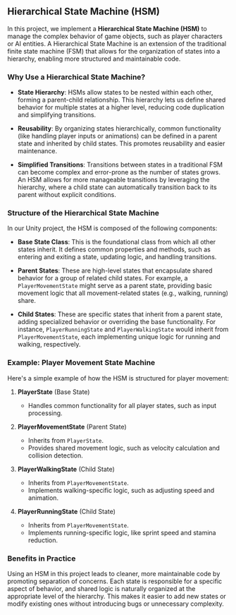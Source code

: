 ## Hierarchical State Machine (HSM)

In this project, we implement a **Hierarchical State Machine (HSM)** to manage the complex behavior of game objects, such as player characters or AI entities. A Hierarchical State Machine is an extension of the traditional finite state machine (FSM) that allows for the organization of states into a hierarchy, enabling more structured and maintainable code.

### Why Use a Hierarchical State Machine?

- **State Hierarchy**: HSMs allow states to be nested within each other, forming a parent-child relationship. This hierarchy lets us define shared behavior for multiple states at a higher level, reducing code duplication and simplifying transitions.

- **Reusability**: By organizing states hierarchically, common functionality (like handling player inputs or animations) can be defined in a parent state and inherited by child states. This promotes reusability and easier maintenance.

- **Simplified Transitions**: Transitions between states in a traditional FSM can become complex and error-prone as the number of states grows. An HSM allows for more manageable transitions by leveraging the hierarchy, where a child state can automatically transition back to its parent without explicit conditions.

### Structure of the Hierarchical State Machine

In our Unity project, the HSM is composed of the following components:

- **Base State Class**: This is the foundational class from which all other states inherit. It defines common properties and methods, such as entering and exiting a state, updating logic, and handling transitions.

- **Parent States**: These are high-level states that encapsulate shared behavior for a group of related child states. For example, a `PlayerMovementState` might serve as a parent state, providing basic movement logic that all movement-related states (e.g., walking, running) share.

- **Child States**: These are specific states that inherit from a parent state, adding specialized behavior or overriding the base functionality. For instance, `PlayerRunningState` and `PlayerWalkingState` would inherit from `PlayerMovementState`, each implementing unique logic for running and walking, respectively.

### Example: Player Movement State Machine

Here's a simple example of how the HSM is structured for player movement:

1. **PlayerState** (Base State)
    - Handles common functionality for all player states, such as input processing.
  
2. **PlayerMovementState** (Parent State)
    - Inherits from `PlayerState`.
    - Provides shared movement logic, such as velocity calculation and collision detection.
  
3. **PlayerWalkingState** (Child State)
    - Inherits from `PlayerMovementState`.
    - Implements walking-specific logic, such as adjusting speed and animation.
  
4. **PlayerRunningState** (Child State)
    - Inherits from `PlayerMovementState`.
    - Implements running-specific logic, like sprint speed and stamina reduction.

### Benefits in Practice

Using an HSM in this project leads to cleaner, more maintainable code by promoting separation of concerns. Each state is responsible for a specific aspect of behavior, and shared logic is naturally organized at the appropriate level of the hierarchy. This makes it easier to add new states or modify existing ones without introducing bugs or unnecessary complexity.
